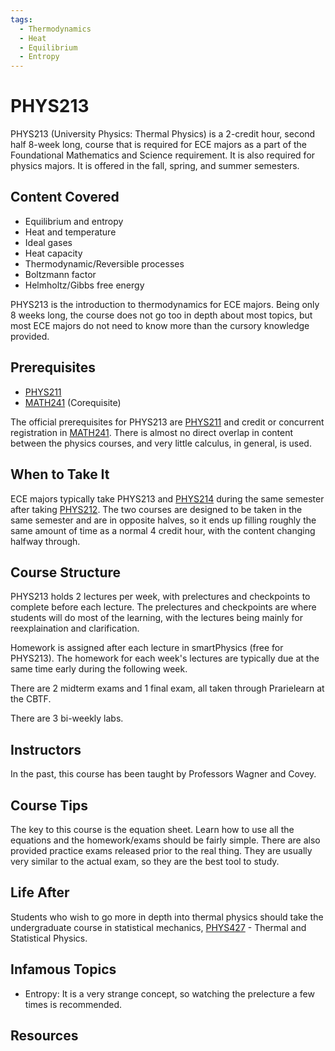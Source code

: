 ```yaml
---
tags:
  - Thermodynamics
  - Heat
  - Equilibrium
  - Entropy
---
```

# PHYS213

PHYS213 (University Physics: Thermal Physics) is a 2-credit hour, second half 8-week long, course that is required for ECE majors as a part of the Foundational Mathematics and Science requirement. It is also required for physics majors. It is offered in the fall, spring, and summer semesters.

## Content Covered

- Equilibrium and entropy
- Heat and temperature
- Ideal gases
- Heat capacity
- Thermodynamic/Reversible processes
- Boltzmann factor
- Helmholtz/Gibbs free energy
  
PHYS213 is the introduction to thermodynamics for ECE majors. Being only 8 weeks long, the course does not go too in depth about most topics, but most ECE majors do not need to know more than the cursory knowledge provided.

## Prerequisites

- [PHYS211](PHYS211.md)
- [MATH241](../MATH%20Course%20Offerings/MATH241.md) (Corequisite)

The official prerequisites for PHYS213 are [PHYS211](PHYS211.md) and credit or concurrent registration in [MATH241](../MATH%20Course%20Offerings/MATH241.md). There is almost no direct overlap in content between the physics courses, and very little calculus, in general, is used.

## When to Take It

ECE majors typically take PHYS213 and [PHYS214](PHYS214.md) during the same semester after taking [PHYS212](PHYS212.md). The two courses are designed to be taken in the same semester and are in opposite halves, so it ends up filling roughly the same amount of time as a normal 4 credit hour, with the content changing halfway through.

## Course Structure

PHYS213 holds 2 lectures per week, with prelectures and checkpoints to complete before each lecture. The prelectures and checkpoints are where students will do most of the learning, with the lectures being mainly for reexplaination and clarification. 

Homework is assigned after each lecture in smartPhysics (free for PHYS213). The homework for each week's lectures are typically due at the same time early during the following week.

There are 2 midterm exams and 1 final exam, all taken through Prarielearn at the CBTF. 

There are 3 bi-weekly labs.

## Instructors

In the past, this course has been taught by Professors Wagner and Covey.

## Course Tips

The key to this course is the equation sheet. Learn how to use all the equations and the homework/exams should be fairly simple. There are also provided practice exams released prior to the real thing. They are usually very similar to the actual exam, so they are the best tool to study.

## Life After

Students who wish to go more in depth into thermal physics should take the undergraduate course in statistical mechanics, [PHYS427](PHYS427.md) - Thermal and Statistical Physics.

## Infamous Topics

- Entropy: It is a very strange concept, so watching the prelecture a few times is recommended.

## Resources
